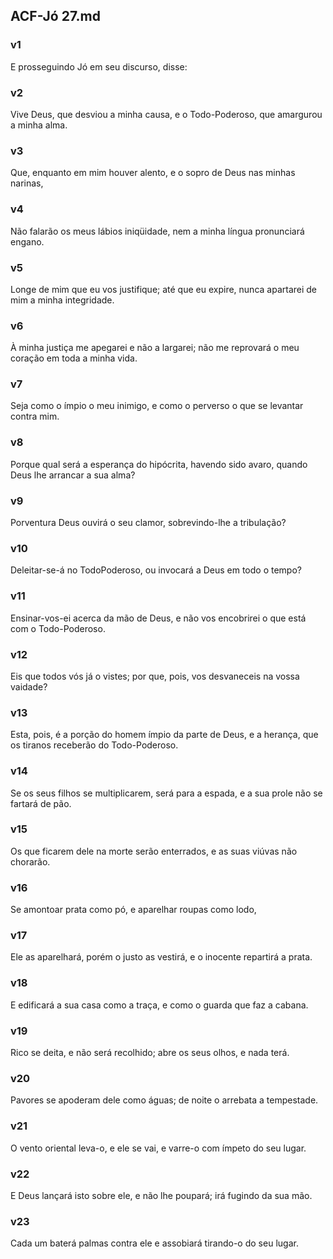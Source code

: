 ## ACF-Jó 27.md
### v1
 E prosseguindo Jó em seu discurso, disse:
### v2
 Vive Deus, que desviou a minha causa, e o Todo-Poderoso, que amargurou a minha alma.
### v3
 Que, enquanto em mim houver alento, e o sopro de Deus nas minhas narinas,
### v4
 Não falarão os meus lábios iniqüidade, nem a minha língua pronunciará engano.
### v5
 Longe de mim que eu vos justifique; até que eu expire, nunca apartarei de mim a minha integridade.
### v6
 À minha justiça me apegarei e não a largarei; não me reprovará o meu coração em toda a minha vida.
### v7
 Seja como o ímpio o meu inimigo, e como o perverso o que se levantar contra mim.
### v8
 Porque qual será a esperança do hipócrita, havendo sido avaro, quando Deus lhe arrancar a sua alma?
### v9
 Porventura Deus ouvirá o seu clamor, sobrevindo-lhe a tribulação?
### v10
 Deleitar-se-á no TodoPoderoso, ou invocará a Deus em todo o tempo?
### v11
 Ensinar-vos-ei acerca da mão de Deus, e não vos encobrirei o que está com o Todo-Poderoso.
### v12
 Eis que todos vós já o vistes; por que, pois, vos desvaneceis na vossa vaidade?
### v13
 Esta, pois, é a porção do homem ímpio da parte de Deus, e a herança, que os tiranos receberão do Todo-Poderoso.
### v14
 Se os seus filhos se multiplicarem, será para a espada, e a sua prole não se fartará de pão.
### v15
 Os que ficarem dele na morte serão enterrados, e as suas viúvas não chorarão.
### v16
 Se amontoar prata como pó, e aparelhar roupas como lodo,
### v17
 Ele as aparelhará, porém o justo as vestirá, e o inocente repartirá a prata.
### v18
 E edificará a sua casa como a traça, e como o guarda que faz a cabana.
### v19
 Rico se deita, e não será recolhido; abre os seus olhos, e nada terá.
### v20
 Pavores se apoderam dele como águas; de noite o arrebata a tempestade.
### v21
 O vento oriental leva-o, e ele se vai, e varre-o com ímpeto do seu lugar.
### v22
 E Deus lançará isto sobre ele, e não lhe poupará; irá fugindo da sua mão.
### v23
 Cada um baterá palmas contra ele e assobiará tirando-o do seu lugar.
